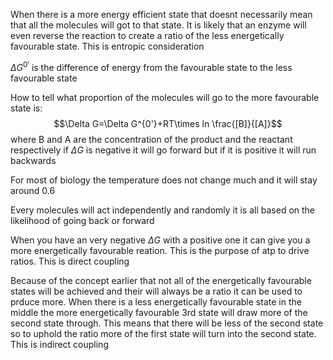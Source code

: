 When there is a more energy efficient state that doesnt necessarily mean that all the molecules will got to that state. It is likely that an enzyme will even reverse the reaction to create a ratio of the less energetically favourable state. This is entropic consideration

$\Delta G^{0'}$ is the difference of energy from the favourable state to the less favourable state

How to tell what proportion of the molecules will go to the more favourable state is:
$$\Delta G=\Delta G^{0'}+RT\times ln \frac{[B]}{[A]}$$
where B and A are the concentration of the product and the reactant respectively
if $\Delta G$ is negative it will go forward but if it is positive it will run backwards

For most of biology the temperature does not change much and it will stay around 0.6


Every molecules will act independently and randomly it is all based on the likelihood of going back or forward

When you have an very negative $\Delta G$ with a positive one it can give you a more energetically favourable reation. This is the purpose of atp to drive ratios. This is direct coupling

Because of the concept earlier that not all of the energetically favourable states will be achieved and their will always be a ratio it can be used to prduce more. When there is a less energetically favourable state in the middle the more energetically favourable 3rd state will draw more of the second state through. This means that there will be less of the second state so to uphold the ratio more of the first state will turn into the second state. This is indirect coupling